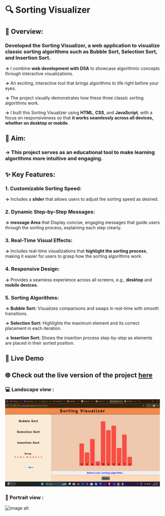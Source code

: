 # 🔍 Sorting Visualizer 

## 📖 Overview:

### Developed the Sorting Visualizer, a web application to visualize classic sorting algorithms such as Bubble Sort, Selection Sort, and Insertion Sort.

**->** I combine **web development with DSA** to showcase algorithmic concepts through interactive visualizations.

**->** An exciting, interactive tool that brings algorithms to life right before your eyes.

**->** The project visually demonstrates how these three classic sorting algorithms work.

**->** I built this Sorting Visualizer using **HTML**, **CSS**, and **JavaScript**, with a focus on responsiveness so that **it works seamlessly across all devices, whether on desktop or mobile**.



## 🎯 Aim: 

### -> This project serves as an educational tool to make learning algorithms more intuitive and engaging.


## ✨ Key Features:

### 1. Customizable Sorting Speed: 
**->** Includes a **slider** that allows users to adjust the sorting speed as desired.

### 2. Dynamic Step-by-Step Messages: 
**->** **message Area** that Display concise, engaging messages that guide users through the sorting process, explaining each step clearly.

### 3. Real-Time Visual Effects: 
**->** Includes real-time visualizations that **highlight the sorting process**, making it easier for users to grasp how the sorting algorithms work.

### 4. Responsive Design: 
**->** Provides a seamless experience across all screens, e.g., **desktop** and **mobile devices**.

### 5. Sorting Algorithms:
**->** **Bubble Sort:** Visualizes comparisons and swaps in real-time with smooth transitions.

**->** **Selection Sort:** Highlights the maximum element and its correct placement in each iteration.

**->** **Insertion Sort:** Shows the insertion process step-by-step as elements are placed in their sorted position.


## 🚀 Live Demo

## 🌐 Check out the live version of the project [here](https://poojamukati12.github.io/Sorting-Visualizer/)

### 💻 Landscape view :
![image](https://github.com/PoojaMukati12/Sorting-Visualizer/blob/fdb98f3e22b053c5415c255ae518cb82491eba29/Screenshot%20(394).png)

### 📱 Portrait view : 

![image alt](https://github.com/user-attachments/assets/cae60936-f663-4abd-a2b7-bc981ff909f9)
